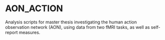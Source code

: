 # AON_ACTION
Analysis scripts for master thesis investigating the human action observation network (AON), using data from two fMRI tasks, as well as self-report measures.

